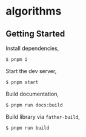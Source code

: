 # algorithms

## Getting Started

Install dependencies,

```bash
$ pnpm i
```

Start the dev server,

```bash
$ pnpm start
```

Build documentation,

```bash
$ pnpm run docs:build
```

Build library via `father-build`,

```bash
$ pnpm run build
```
